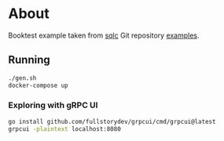 # About

Booktest example taken from [sqlc][sqlc] Git repository [examples][sqlc-git].

[sqlc]: https://sqlc.dev
[sqlc-git]: https://github.com/kyleconroy/sqlc/tree/main/examples/booktest

## Running

```sh
./gen.sh
docker-compose up
```

### Exploring with gRPC UI

```sh
go install github.com/fullstorydev/grpcui/cmd/grpcui@latest
grpcui -plaintext localhost:8080
```

